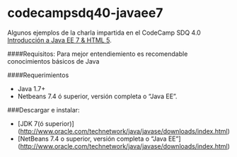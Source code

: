 codecampsdq40-javaee7
=====================

Algunos ejemplos de la charla impartida en el CodeCamp SDQ 4.0 [Introducción a Java EE 7 & HTML 5](http://www.slideshare.net/eudris/introduccin-a-java-ee-7-html5).

####Requisitos:
Para mejor entendiemiento es recomendable conocimientos básicos de Java

####Requerimientos
* Java 1.7+
* Netbeans 7.4 ó superior, versión completa o “Java EE”.

###Descargar e instalar:
* [JDK 7(ó superior)] (http://www.oracle.com/technetwork/java/javase/downloads/index.html)
* [NetBeans 7.4 o superior, versión completa o “Java EE”]
 (http://www.oracle.com/technetwork/java/javase/downloads/index.html)






